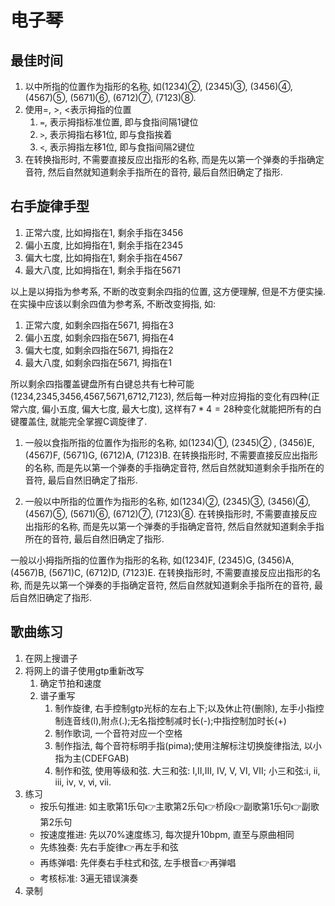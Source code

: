 # 电子琴


## 最佳时间

1. 以中所指的位置作为指形的名称, 如(1234)②, (2345)③, (3456)④, (4567)⑤, (5671)⑥, (6712)⑦, (7123)⑧.
2. 使用=, >, <表示拇指的位置
    1. `=`, 表示拇指标准位置, 即与食指间隔1键位
    2. `>`, 表示拇指右移1位, 即与食指挨着
    3. `<`, 表示拇指左移1位, 即与食指间隔2键位 
3. 在转换指形时, 不需要直接反应出指形的名称, 而是先以第一个弹奏的手指确定音符, 然后自然就知道剩余手指所在的音符, 最后自然旧确定了指形.



## 右手旋律手型

1. 正常六度, 比如拇指在1, 剩余手指在3456
2. 偏小五度, 比如拇指在1, 剩余手指在2345
3. 偏大七度, 比如拇指在1, 剩余手指在4567
4. 最大八度, 比如拇指在1, 剩余手指在5671

以上是以拇指为参考系, 不断的改变剩余四指的位置, 这方便理解, 但是不方便实操. 在实操中应该以剩余四值为参考系, 不断改变拇指, 如: 


1. 正常六度, 如剩余四指在5671, 拇指在3
2. 偏小五度, 如剩余四指在5671, 拇指在4
3. 偏大七度, 如剩余四指在5671, 拇指在2
4. 最大八度, 如剩余四指在5671, 拇指在1

所以剩余四指覆盖键盘所有白键总共有七种可能(1234,2345,3456,4567,5671,6712,7123), 然后每一种对应拇指的变化有四种(正常六度, 偏小五度, 偏大七度, 最大七度), 这样有$7*4=28$种变化就能把所有的白键覆盖住, 就能完全掌握C调旋律了.

1. 一般以食指所指的位置作为指形的名称, 如(1234)①, (2345)②  , (3456)E, (4567)F, (5671)G, (6712)A, (7123)B. 在转换指形时, 不需要直接反应出指形的名称, 而是先以第一个弹奏的手指确定音符, 然后自然就知道剩余手指所在的音符, 最后自然旧确定了指形.

2. 一般以中所指的位置作为指形的名称, 如(1234)②, (2345)③, (3456)④, (4567)⑤, (5671)⑥, (6712)⑦, (7123)⑧. 在转换指形时, 不需要直接反应出指形的名称, 而是先以第一个弹奏的手指确定音符, 然后自然就知道剩余手指所在的音符, 最后自然旧确定了指形.

一般以小拇指所指的位置作为指形的名称, 如(1234)F, (2345)G, (3456)A, (4567)B, (5671)C, (6712)D, (7123)E. 在转换指形时, 不需要直接反应出指形的名称, 而是先以第一个弹奏的手指确定音符, 然后自然就知道剩余手指所在的音符, 最后自然旧确定了指形.



## 歌曲练习
1. 在网上搜谱子
2. 将网上的谱子使用gtp重新改写
    1. 确定节拍和速度
    2. 谱子重写
       1. 制作旋律, 右手控制gtp光标的左右上下;以及休止符(删除), 左手小指控制连音线(l),附点(.);无名指控制减时长(-);中指控制加时长(+)
       3. 制作歌词, 一个音符对应一个空格
       4. 制作指法, 每个音符标明手指(pima);使用注解标注切换旋律指法, 以小指为主(CDEFGAB)
       5. 制作和弦, 使用等级和弦. 大三和弦: Ⅰ,Ⅱ,Ⅲ, Ⅳ, Ⅴ, Ⅵ, Ⅶ; 小三和弦:ⅰ, ⅱ, ⅲ, ⅳ, ⅴ, ⅵ, ⅶ.
3. 练习
    - 按乐句推进: 如主歌第1乐句👉主歌第2乐句👉桥段👉副歌第1乐句👉副歌第2乐句
    - 按速度推进: 先以70%速度练习, 每次提升10bpm, 直至与原曲相同
    - 先练独奏: 先右手旋律👉再左手和弦
    - 再练弹唱: 先伴奏右手柱式和弦, 左手根音👉再弹唱
    - 考核标准: 3遍无错误演奏
4. 录制




